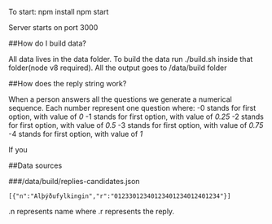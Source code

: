 To start:
  npm install
  npm start

Server starts on port 3000

##How do I build data?

All data lives in the data folder. To build the data run ./build.sh inside that folder(node v8 required). All the output goes to /data/build folder

##How does the reply string work?

When a person answers all the questions we generate a numerical sequence. Each number represent one question where:
-0 stands for first option, with value of *0*
-1 stands for first option, with value of *0.25*
-2 stands for first option, with value of *0.5*
-3 stands for first option, with value of *0.75*
-4 stands for first option, with value of *1*

If you

##Data sources

###/data/build/replies-candidates.json
```
[{"n":"Alþýðufylkingin","r":"01233012340123401234012401234"}]
```
.n represents name where .r represents the reply.
